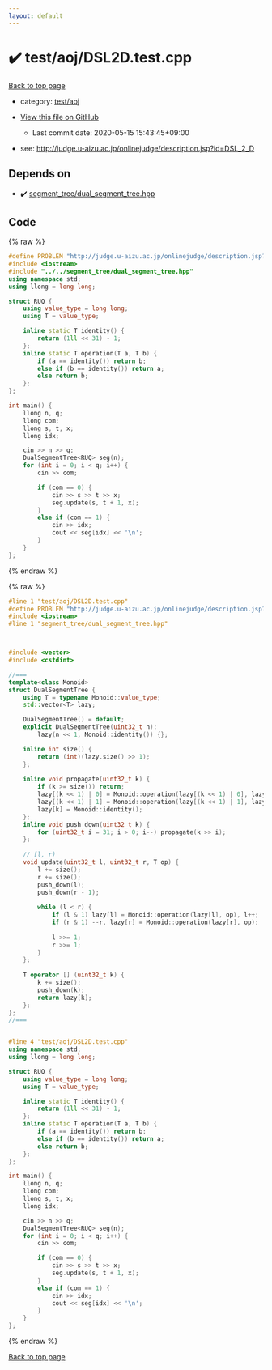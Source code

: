 ```yaml
---
layout: default
---
```


<!-- mathjax config similar to math.stackexchange -->
<script type="text/javascript" async
  src="https://cdnjs.cloudflare.com/ajax/libs/mathjax/2.7.5/MathJax.js?config=TeX-MML-AM_CHTML">
</script>
<script type="text/x-mathjax-config">
  MathJax.Hub.Config({
    TeX: { equationNumbers: { autoNumber: "AMS" }},
    tex2jax: {
      inlineMath: [ ['$','$'] ],
      processEscapes: true
    },
    "HTML-CSS": { matchFontHeight: false },
    displayAlign: "left",
    displayIndent: "2em"
  });
</script>

<script type="text/javascript" src="https://cdnjs.cloudflare.com/ajax/libs/jquery/3.4.1/jquery.min.js"></script>
<script src="https://cdn.jsdelivr.net/npm/jquery-balloon-js@1.1.2/jquery.balloon.min.js" integrity="sha256-ZEYs9VrgAeNuPvs15E39OsyOJaIkXEEt10fzxJ20+2I=" crossorigin="anonymous"></script>
<script type="text/javascript" src="../../../assets/js/copy-button.js"></script>
<link rel="stylesheet" href="../../../assets/css/copy-button.css" />


# :heavy_check_mark: test/aoj/DSL2D.test.cpp

<a href="../../../index.html">Back to top page</a>

* category: <a href="../../../index.html#0d0c91c0cca30af9c1c9faef0cf04aa9">test/aoj</a>
* <a href="{{ site.github.repository_url }}/blob/master/test/aoj/DSL2D.test.cpp">View this file on GitHub</a>
    - Last commit date: 2020-05-15 15:43:45+09:00


* see: <a href="http://judge.u-aizu.ac.jp/onlinejudge/description.jsp?id=DSL_2_D">http://judge.u-aizu.ac.jp/onlinejudge/description.jsp?id=DSL_2_D</a>


## Depends on

* :heavy_check_mark: <a href="../../../library/segment_tree/dual_segment_tree.hpp.html">segment_tree/dual_segment_tree.hpp</a>


## Code

<a id="unbundled"></a>
{% raw %}
```cpp
#define PROBLEM "http://judge.u-aizu.ac.jp/onlinejudge/description.jsp?id=DSL_2_D"
#include <iostream>
#include "../../segment_tree/dual_segment_tree.hpp"
using namespace std;
using llong = long long;

struct RUQ {
    using value_type = long long;
    using T = value_type;

    inline static T identity() {
        return (1ll << 31) - 1;
    };
    inline static T operation(T a, T b) {
        if (a == identity()) return b;
        else if (b == identity()) return a;
        else return b;
    };
};

int main() {
    llong n, q;
    llong com;
    llong s, t, x;
    llong idx;

    cin >> n >> q;
    DualSegmentTree<RUQ> seg(n);
    for (int i = 0; i < q; i++) {
        cin >> com;

        if (com == 0) {
            cin >> s >> t >> x;
            seg.update(s, t + 1, x);
        }
        else if (com == 1) {
            cin >> idx;
            cout << seg[idx] << '\n';
        }
    }
};

```
{% endraw %}

<a id="bundled"></a>
{% raw %}
```cpp
#line 1 "test/aoj/DSL2D.test.cpp"
#define PROBLEM "http://judge.u-aizu.ac.jp/onlinejudge/description.jsp?id=DSL_2_D"
#include <iostream>
#line 1 "segment_tree/dual_segment_tree.hpp"



#include <vector>
#include <cstdint>

//===
template<class Monoid>
struct DualSegmentTree {
    using T = typename Monoid::value_type;
    std::vector<T> lazy;

    DualSegmentTree() = default;
    explicit DualSegmentTree(uint32_t n):
        lazy(n << 1, Monoid::identity()) {};

    inline int size() {
        return (int)(lazy.size() >> 1);
    };
    
    inline void propagate(uint32_t k) {
        if (k >= size()) return;
        lazy[(k << 1) | 0] = Monoid::operation(lazy[(k << 1) | 0], lazy[k]);
        lazy[(k << 1) | 1] = Monoid::operation(lazy[(k << 1) | 1], lazy[k]);
        lazy[k] = Monoid::identity();
    };
    inline void push_down(uint32_t k) {
        for (uint32_t i = 31; i > 0; i--) propagate(k >> i);
    };
 
    // [l, r)
    void update(uint32_t l, uint32_t r, T op) {
        l += size();
        r += size();
        push_down(l);
        push_down(r - 1);
         
        while (l < r) {
            if (l & 1) lazy[l] = Monoid::operation(lazy[l], op), l++;
            if (r & 1) --r, lazy[r] = Monoid::operation(lazy[r], op);
 
            l >>= 1;
            r >>= 1;
        }
    };
 
    T operator [] (uint32_t k) {
        k += size();
        push_down(k);
        return lazy[k];
    };
};
//===


#line 4 "test/aoj/DSL2D.test.cpp"
using namespace std;
using llong = long long;

struct RUQ {
    using value_type = long long;
    using T = value_type;

    inline static T identity() {
        return (1ll << 31) - 1;
    };
    inline static T operation(T a, T b) {
        if (a == identity()) return b;
        else if (b == identity()) return a;
        else return b;
    };
};

int main() {
    llong n, q;
    llong com;
    llong s, t, x;
    llong idx;

    cin >> n >> q;
    DualSegmentTree<RUQ> seg(n);
    for (int i = 0; i < q; i++) {
        cin >> com;

        if (com == 0) {
            cin >> s >> t >> x;
            seg.update(s, t + 1, x);
        }
        else if (com == 1) {
            cin >> idx;
            cout << seg[idx] << '\n';
        }
    }
};

```
{% endraw %}

<a href="../../../index.html">Back to top page</a>

